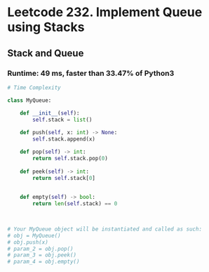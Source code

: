 # Leetcode 232. Implement Queue using Stacks
## Stack and Queue

### Runtime: 49 ms, faster than 33.47% of Python3
```py
# Time Complexity 

class MyQueue:

    def __init__(self):
        self.stack = list()
        
    def push(self, x: int) -> None:
        self.stack.append(x)

    def pop(self) -> int:
        return self.stack.pop(0)
        
    def peek(self) -> int:
        return self.stack[0]
        

    def empty(self) -> bool:
        return len(self.stack) == 0
        


# Your MyQueue object will be instantiated and called as such:
# obj = MyQueue()
# obj.push(x)
# param_2 = obj.pop()
# param_3 = obj.peek()
# param_4 = obj.empty()
```
  